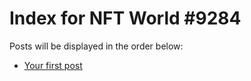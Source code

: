 # Index for NFT World #9284
Posts will be displayed in the order below:

- [Your first post](./001-first.md)

